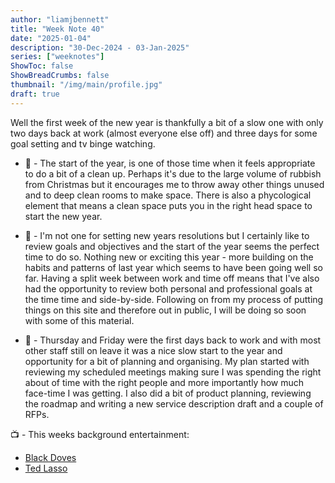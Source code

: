 ```yaml
---
author: "liamjbennett"
title: "Week Note 40"
date: "2025-01-04"
description: "30-Dec-2024 - 03-Jan-2025"
series: ["weeknotes"]
ShowToc: false
ShowBreadCrumbs: false
thumbnail: "/img/main/profile.jpg"
draft: true
---
```


Well the first week of the new year is thankfully a bit of a slow one with only two days back at work (almost everyone else off) and three days for some goal setting and tv binge watching.

* 🧹 - The start of the year, is one of those time when it feels appropriate to do a bit of a clean up. Perhaps it's due to the large volume of rubbish from Christmas but it encourages me to throw away other things unused and to deep clean rooms to make space. There is also a phycological element that means a clean space puts you in the right head space to start the new year.

* 🎯 - I'm not one for setting new years resolutions but I certainly like to review goals and objectives and the start of the year seems the perfect time to do so. Nothing new or exciting this year - more building on the habits and patterns of last year which seems to have been going well so far. Having a split week between work and time off means that I've also had the opportunity to review both personal and professional goals at the time time and side-by-side. Following on from my process of putting things on this site and therefore out in public, I will be doing so soon with some of this material.

* 🏢 - Thursday and Friday were the first days back to work and with most other staff still on leave it was a nice slow start to the year and opportunity for a bit of planning and organising. My plan started with reviewing my scheduled meetings making sure I was spending the right about of time with the right people and more importantly how much face-time I was getting. I also did a bit of product planning, reviewing the roadmap and writing a new service description draft and a couple of RFPs.


📺 - This weeks background entertainment:
* [Black Doves](https://www.netflix.com/gb/title/81682935)
* [Ted Lasso](https://tv.apple.com/gb/show/ted-lasso/)